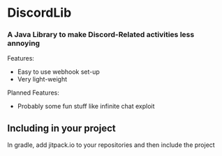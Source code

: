 # DiscordLib

### A Java Library to make Discord-Related activities less annoying

Features:

- Easy to use webhook set-up
- Very light-weight

Planned Features:

- Probably some fun stuff like infinite chat exploit

## Including in your project

In gradle, add jitpack.io to your repositories and then include the project
